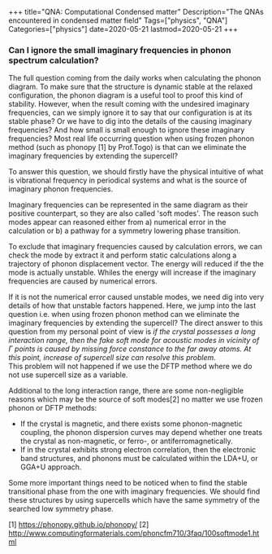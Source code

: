 +++
title="QNA: Computational Condensed matter"
Description="The QNAs encountered in condensed matter field"
Tags=["physics", "QNA"]
Categories=["physics"]
date=2020-05-21
lastmod=2020-05-21
+++

### Can I ignore the small imaginary frequencies in phonon spectrum calculation?

The full question coming from the daily works when calculating the phonon diagram.
To make sure that the structure is dynamic stable at the relaxed configuration,
the phonon diagram is a useful tool to proof this kind of stability.
However, when the result coming with the undesired imaginary frequencies, can we
simply ignore it to say that our configuration is at its stable phase? Or we
have to dig into the details of the causing imaginary frequencies? And how small
is small enough to ignore these imaginary frequencies?
Most real life occurring question when using frozen phonon method (such as phonopy [1] by Prof.Togo)
is that can we eliminate the imaginary frequencies by extending the supercell?

To answer this question, we should firstly have the physical intuitive of what
is vibrational frequency in periodical systems and what is the source of
imaginary phonon frequencies.

Imaginary frequencies can be represented in the same diagram as their positive
counterpart, so they are also called 'soft modes'. The reason such modes appear
can reasoned either from a) numerical error in the calculation or b) a pathway for
a symmetry lowering phase transition.

To exclude that imaginary frequencies caused by calculation errors, we can check
the mode by extract it and perform static calculations along a trajectory of phonon
displacement vector. The energy will reduced if the the mode is actually unstable.
Whiles the energy will increase if the imaginary frequencies are caused by numerical
errors.

If it is not the numerical error caused unstable modes, we need dig into very details
of how that unstable factors happened. Here, we jump into the last question i.e.
when using frozen phonon method can we eliminate the imaginary frequencies by extending
the supercell? The direct answer to this question from my personal point of view is
*if the crystal possesses a long interaction range, then the fake soft mode for acoustic
modes in vicinity of $\Gamma$ points is caused by missing force constance to the far away
atoms. At this point, increase of supercell size can resolve this problem.*  
This problem will not happened if we use the DFTP method where we do not use supercell
size as a variable.

Additional to the long interaction range, there are some non-negligible reasons
which may be the source of soft modes[2] no matter we use frozen phonon or DFTP
methods:
- If the crystal is magnetic, and there exists some phonon-magnetic coupling, the phonon dispersion curves may depend whether one treats the crystal as non-magnetic, or ferro-, or antiferromagnetically.
- If in the crystal exhibits strong electron correlation, then the electronic band structures, and phonons must be calculated within the LDA+U, or GGA+U approach.

Some more important things need to be noticed when to find the stable transitional
phase from the one with imaginary frequencies. We should find these structures by
using supercells which have the same symmetry of the searched low symmetry phase.

[1] https://phonopy.github.io/phonopy/
[2] http://www.computingformaterials.com/phoncfm710/3faq/100softmode1.html
